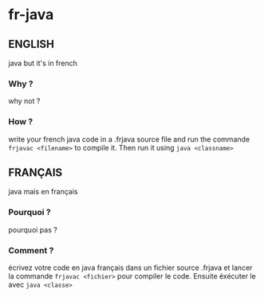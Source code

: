# fr-java
## ENGLISH
java but it's in french

### Why ?
why not ?

### How ?
write your french java code in a .frjava source file and run the commande `frjavac <filename>` to compile it. Then run it using `java <classname>`
  
## FRANÇAIS
java mais en français

### Pourquoi ?
pourquoi pas ?

### Comment ?
écrivez votre code en java français dans un fichier source .frjava et lancer la commande `frjavac <fichier>` pour compiler le code. Ensuite éxécuter le avec `java <classe>`
